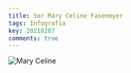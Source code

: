 ```yaml
---
title: Sor Mary Celine Fasenmyer
tags: Infografía
key: 20210207
comments: true
---
```


![Mary Celine](https://raw.githubusercontent.com/A-C-C-Guadalupe-Ortiz-De-Landazuri/A-C-C-Guadalupe-Ortiz-De-Landazuri.github.io/master/infografias/poster1.jpg)

